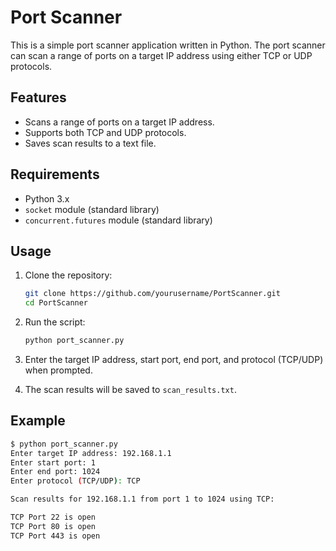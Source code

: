 # Port Scanner

This is a simple port scanner application written in Python. The port scanner can scan a range of ports on a target IP address using either TCP or UDP protocols.

## Features

- Scans a range of ports on a target IP address.
- Supports both TCP and UDP protocols.
- Saves scan results to a text file.

## Requirements

- Python 3.x
- `socket` module (standard library)
- `concurrent.futures` module (standard library)

## Usage

1. Clone the repository:
    ```bash
    git clone https://github.com/yourusername/PortScanner.git
    cd PortScanner
    ```

2. Run the script:
    ```bash
    python port_scanner.py
    ```

3. Enter the target IP address, start port, end port, and protocol (TCP/UDP) when prompted.

4. The scan results will be saved to `scan_results.txt`.

## Example

```bash
$ python port_scanner.py
Enter target IP address: 192.168.1.1
Enter start port: 1
Enter end port: 1024
Enter protocol (TCP/UDP): TCP

Scan results for 192.168.1.1 from port 1 to 1024 using TCP:

TCP Port 22 is open
TCP Port 80 is open
TCP Port 443 is open
